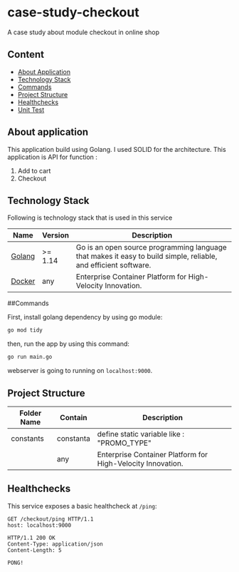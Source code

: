 # case-study-checkout
A case study about module checkout in online shop

## Content

- [About Application](#about-application)
- [Technology Stack](#technology-stack)
- [Commands](#commands)
- [Project Structure](#project-structure)
- [Healthchecks](#healthchecks)
- [Unit Test](#unittest)

## About application
This application build using Golang. I used SOLID for the architecture. This application is API for function :
1. Add to cart
2. Checkout

## Technology Stack

Following is technology stack that is used in this service

| Name | Version | Description |
|------|---------|-------------|
| [Golang](https://golang.org/) | >= 1.14 | Go is an open source programming language that makes it easy to build simple, reliable, and efficient software. |
| [Docker](https://www.docker.com/) | any | Enterprise Container Platform for High-Velocity Innovation. |


##Commands

First, install golang dependency by using go module:

```bash
go mod tidy
```

then, run the app by using this command:

```bash
go run main.go
```

webserver is going to running on `localhost:9000`.

## Project Structure
| Folder Name | Contain | Description |
|------|---------|-------------|
| constants |constanta| define static variable like : "PROMO_TYPE" |
|  | any | Enterprise Container Platform for High-Velocity Innovation. |


## Healthchecks

This service exposes a basic healthcheck at `/ping`:

```
GET /checkout/ping HTTP/1.1
host: localhost:9000

HTTP/1.1 200 OK
Content-Type: application/json
Content-Length: 5

PONG!
```